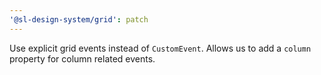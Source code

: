 ```yaml
---
'@sl-design-system/grid': patch
---
```


Use explicit grid events instead of `CustomEvent`. Allows us to add a `column` property for column related events.
